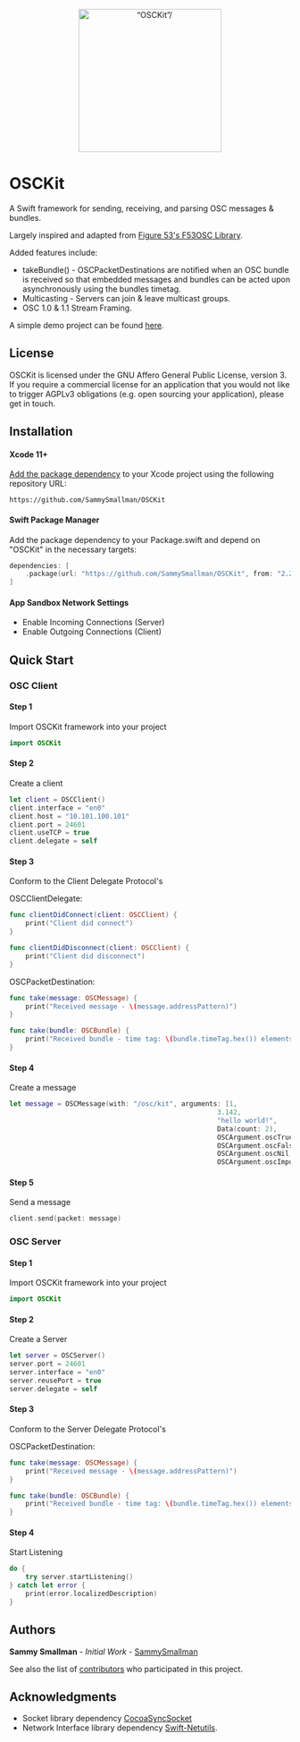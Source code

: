 <p align="center">
    <img src="osckit-icon.svg" width="256" align="middle" alt=“OSCKit”/>
</p>

# OSCKit
A Swift framework for sending, receiving, and parsing OSC messages &amp; bundles.

Largely inspired and adapted from [Figure 53's F53OSC Library](https://github.com/Figure53/F53OSC). 

Added features include:
 * takeBundle() - OSCPacketDestinations are notified when an OSC bundle is received so that embedded messages and bundles can be acted upon asynchronously using the bundles timetag.
 * Multicasting - Servers can join & leave multicast groups.
 * OSC 1.0 & 1.1 Stream Framing.
 
 A simple demo project can be found [here](https://github.com/sammysmallman/OSCKitDemo).
 
 ## License
OSCKit is licensed under the GNU Affero General Public License, version 3. If you require a commercial license for an application that you would not like to trigger AGPLv3 obligations (e.g. open sourcing your application), please get in touch.

## Installation

#### Xcode 11+
[Add the package dependency](https://developer.apple.com/documentation/xcode/adding_package_dependencies_to_your_app) to your Xcode project using the following repository URL: 
``` 
https://github.com/SammySmallman/OSCKit
```
#### Swift Package Manager

Add the package dependency to your Package.swift and depend on "OSCKit" in the necessary targets:

```  swift
dependencies: [
    .package(url: "https://github.com/SammySmallman/OSCKit", from: "2.2.0")
]
```

#### App Sandbox Network Settings
- Enable Incoming Connections (Server)
- Enable Outgoing Connections (Client)

## Quick Start
### OSC Client
#### Step 1
Import OSCKit framework into your project
```swift
import OSCKit
```
#### Step 2
Create a client
```swift
let client = OSCClient()
client.interface = "en0"
client.host = "10.101.100.101"
client.port = 24601
client.useTCP = true
client.delegate = self
```
#### Step 3
Conform to the Client Delegate Protocol's 

OSCClientDelegate:
```swift
func clientDidConnect(client: OSCClient) {
    print("Client did connect")
}

func clientDidDisconnect(client: OSCClient) {
    print("Client did disconnect")
}
```    

OSCPacketDestination:
```swift
func take(message: OSCMessage) {
    print("Received message - \(message.addressPattern)")
}

func take(bundle: OSCBundle) {
    print("Received bundle - time tag: \(bundle.timeTag.hex()) elements: \(bundle.elements.count)")
}
```   
#### Step 4
Create a message
```swift
let message = OSCMessage(with: "/osc/kit", arguments: [1,
                                                    3.142,
                                                    "hello world!",
                                                    Data(count: 2),
                                                    OSCArgument.oscTrue,
                                                    OSCArgument.oscFalse,
                                                    OSCArgument.oscNil,
                                                    OSCArgument.oscImpulse])
```
#### Step 5
Send a message
```swift
client.send(packet: message)
```

### OSC Server
#### Step 1
Import OSCKit framework into your project
```swift
import OSCKit
```
#### Step 2
Create a Server
```swift
let server = OSCServer()
server.port = 24601
server.interface = "en0"
server.reusePort = true
server.delegate = self
```
#### Step 3
Conform to the Server Delegate Protocol's 

OSCPacketDestination:
```swift
func take(message: OSCMessage) {
    print("Received message - \(message.addressPattern)")
}

func take(bundle: OSCBundle) {
    print("Received bundle - time tag: \(bundle.timeTag.hex()) elements: \(bundle.elements.count)")
}
```
#### Step 4
Start Listening
```swift
do {
    try server.startListening()
} catch let error {
    print(error.localizedDescription)
}
```

## Authors

**Sammy Smallman** - *Initial Work* - [SammySmallman](https://github.com/sammysmallman)

See also the list of [contributors](https://github.com/SammyTheHand/OSCKit/graphs/contributors) who participated in this project.

## Acknowledgments

* Socket library dependency [CocoaSyncSocket](https://github.com/robbiehanson/CocoaAsyncSocket)
* Network Interface library dependency [Swift-Netutils](https://github.com/svdo/swift-netutils).
